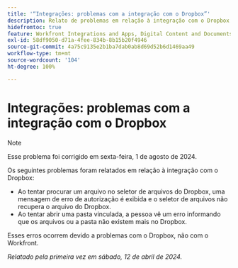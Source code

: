 ```yaml
---
title: '“Integrações: problemas com a integração com o Dropbox”'
description: Relato de problemas em relação à integração com o Dropbox.
hidefromtoc: true
feature: Workfront Integrations and Apps, Digital Content and Documents
exl-id: 58df9050-d71a-4fee-834b-8b15b20f4946
source-git-commit: 4a75c9135e2b1ba7dab0ab8d69d52b6d1469aa49
workflow-type: tm+mt
source-wordcount: '104'
ht-degree: 100%

---
```


# Integrações: problemas com a integração com o Dropbox

>[!NOTE]
>
>Esse problema foi corrigido em sexta-feira, 1 de agosto de 2024.

Os seguintes problemas foram relatados em relação à integração com o Dropbox:

* Ao tentar procurar um arquivo no seletor de arquivos do Dropbox, uma mensagem de erro de autorização é exibida e o seletor de arquivos não recupera o arquivo do Dropbox.
* Ao tentar abrir uma pasta vinculada, a pessoa vê um erro informando que os arquivos ou a pasta não existem mais no Dropbox.

Esses erros ocorrem devido a problemas com o Dropbox, não com o Workfront.

_Relatado pela primeira vez em sábado, 12 de abril de 2024._
